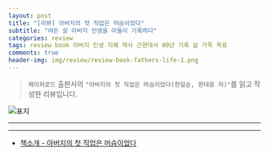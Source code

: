 ```yaml
---  
layout: post  
title: "[리뷰] 아버지의 첫 직업은 머슴이었다"  
subtitle: "여든 살 아버지 인생을 아들이 기록하다"  
categories: review  
tags: review book 아버지 인생 지혜 역사 근현대사 80년 기록 삶 가족 목표      
comments: true  
header-img: img/review/review-book-fathers-life-1.png
---  
```

  
> `페이퍼로드` 출판사의 `"아버지의 첫 직업은 머슴이었다(한일순, 한대웅 저)"`를 읽고 작성한 리뷰입니다.  

![표지](https://telegeam.github.io/assets/img/review/review-book-fathers-life-1.png)  

---

---

* [책소개 - 아버지의 첫 직업은 머슴이었다](http://www.yes24.com/Product/Goods/101481842)
